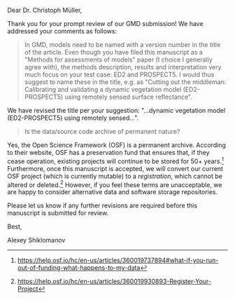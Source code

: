 Dear Dr. Christoph Müller,

Thank you for your prompt review of our GMD submission!
We have addressed your comments as follows:

> In GMD, models need to be named with a version number in the title of the article.
> Even though you have filed this manuscript as a "Methods for assessments of models" paper (I choice I generally agree with), the methods description, results and interpretation very much focus on your test case: ED2 and PROSPECT5. I would thus suggest to name these in the title, e.g. as "Cutting out the middleman: Calibrating and validating a dynamic
> vegetation model (ED2-PROSPECT5) using remotely sensed surface reflectance".

We have revised the title per your suggestion: "...dynamic vegetation model (ED2-PROSPECT5) using remotely sensed...".

> Is the data/source code archive of permanent nature?

Yes, the Open Science Framework (OSF) is a permanent archive.
According to their website, OSF has a preservation fund that ensures that, if they cease operation, existing projects will continue to be stored for 50+ years.[^1]
Furthermore, once this manuscript is accepted, we will convert our current OSF project (which is currently mutable) to a _registration_, which cannot be altered or deleted.[^2]
However, if you feel these terms are unacceptable, we are happy to consider alternative data and software storage repositories.

[^1]: https://help.osf.io/hc/en-us/articles/360019737894#what-if-you-run-out-of-funding-what-happens-to-my-data
[^2]: https://help.osf.io/hc/en-us/articles/360019930893-Register-Your-Project

Please let us know if any further revisions are required before this manuscript is submitted for review.

Best,

Alexey Shiklomanov
